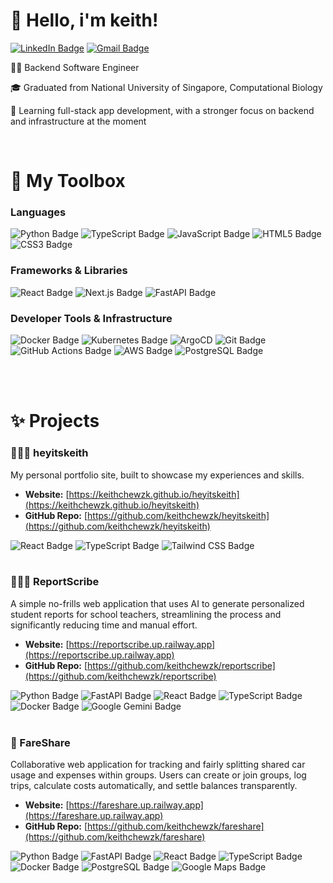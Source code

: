 # 👋 Hello, i'm keith!

<a href="https://linkedin.com/in/keithchewzikai"><img src="https://img.shields.io/badge/LinkedIn-0077B5?style=for-the-badge&logo=linkedin&logoColor=white" alt="LinkedIn Badge"/></a>
<a href="mailto:keithchewzk@gmail.com"><img src="https://img.shields.io/badge/Gmail-D14836?style=for-the-badge&logo=gmail&logoColor=white" alt="Gmail Badge"/></a>

👨‍💻 Backend Software Engineer

🎓 Graduated from National University of Singapore, Computational Biology

🤖 Learning full-stack app development, with a stronger focus on backend and infrastructure at the moment

<br>

# 🧰 My Toolbox

### Languages

<div align="left">
  <img src="https://img.shields.io/badge/Python-3776AB?style=for-the-badge&logo=python&logoColor=white" alt="Python Badge"/>
  <img src="https://img.shields.io/badge/TypeScript-3178C6?style=for-the-badge&logo=typescript&logoColor=white" alt="TypeScript Badge"/>
  <img src="https://img.shields.io/badge/JavaScript-F7DF1E?style=for-the-badge&logo=javascript&logoColor=black" alt="JavaScript Badge"/>
  <img src="https://img.shields.io/badge/HTML5-E34F26?style=for-the-badge&logo=html5&logoColor=white" alt="HTML5 Badge"/>
  <img src="https://img.shields.io/badge/CSS3-1572B6?style=for-the-badge&logo=css3&logoColor=white" alt="CSS3 Badge"/>
</div>

### Frameworks & Libraries

<div align="left">
  <img src="https://img.shields.io/badge/React-61DAFB?style=for-the-badge&logo=react&logoColor=black" alt="React Badge"/>
  <img src="https://img.shields.io/badge/Next.js-000000?style=for-the-badge&logo=nextdotjs&logoColor=white" alt="Next.js Badge"/>
  <img src="https://img.shields.io/badge/FastAPI-009688?style=for-the-badge&logo=fastapi&logoColor=white" alt="FastAPI Badge"/>
</div>

### Developer Tools & Infrastructure

<div align="left">
  <img src="https://img.shields.io/badge/Docker-2496ED?style=for-the-badge&logo=docker&logoColor=white" alt="Docker Badge"/>
  <img src="https://img.shields.io/badge/Kubernetes-326CE5?style=for-the-badge&logo=kubernetes&logoColor=white" alt="Kubernetes Badge"/>
  <img src="https://img.shields.io/badge/Argo%20CD-1e0b3e?style=for-the-badge&logo=argo&logoColor=#d16044" alt="ArgoCD"/>
  <img src="https://img.shields.io/badge/Git-F05032?style=for-the-badge&logo=git&logoColor=white" alt="Git Badge"/>
  <img src="https://img.shields.io/badge/GitHub_Actions-2088FF?style=for-the-badge&logo=githubactions&logoColor=white" alt="GitHub Actions Badge"/>
  <img src="https://img.shields.io/badge/AWS-232F3E?style=for-the-badge&logo=amazon-aws&logoColor=white" alt="AWS Badge"/>
  <img src="https://img.shields.io/badge/PostgreSQL-4169E1?style=for-the-badge&logo=postgresql&logoColor=white" alt="PostgreSQL Badge"/>
</div>

<br><br>

# ✨ Projects

### 🙋🏻‍♂️ heyitskeith

<div align="left">
  My personal portfolio site, built to showcase my experiences and skills.
</div>

- **Website:** [https://keithchewzk.github.io/heyitskeith](https://keithchewzk.github.io/heyitskeith)
- **GitHub Repo:** [https://github.com/keithchewzk/heyitskeith](https://github.com/keithchewzk/heyitskeith)

<div align="left">
  <img src="https://img.shields.io/badge/React-61DAFB?logo=react&logoColor=black" alt="React Badge"/>
  <img src="https://img.shields.io/badge/TypeScript-3178C6?logo=typescript&logoColor=white" alt="TypeScript Badge"/>
  <img src="https://img.shields.io/badge/Tailwind_CSS-06B6D4?logo=tailwindcss&logoColor=white" alt="Tailwind CSS Badge"/>
</div>

<br>

### 👨🏻‍🏫 ReportScribe

<div align="left">
  A simple no-frills web application that uses AI to generate personalized student reports for school teachers, streamlining the process and significantly reducing time and manual effort.
</div>

- **Website:** [https://reportscribe.up.railway.app](https://reportscribe.up.railway.app)
- **GitHub Repo:** [https://github.com/keithchewzk/reportscribe](https://github.com/keithchewzk/reportscribe)

<div align="left">
  <img src="https://img.shields.io/badge/Python-3776AB?logo=python&logoColor=white" alt="Python Badge"/>
  <img src="https://img.shields.io/badge/FastAPI-009688?logo=fastapi&logoColor=white" alt="FastAPI Badge"/>
  <img src="https://img.shields.io/badge/React-61DAFB?logo=react&logoColor=black" alt="React Badge"/>
  <img src="https://img.shields.io/badge/TypeScript-3178C6?logo=typescript&logoColor=white" alt="TypeScript Badge"/>
  <img src="https://img.shields.io/badge/Docker-2496ED?logo=docker&logoColor=white" alt="Docker Badge"/>
  <img src="https://img.shields.io/badge/Google%20Gemini-8E75B2?logo=googlegemini&logoColor=white" alt="Google Gemini Badge"/>
</div>

<br>

### 🚗 FareShare

<div align="left">
  Collaborative web application for tracking and fairly splitting shared car usage and expenses within groups. 
  Users can create or join groups, log trips, calculate costs automatically, and settle balances transparently.
</div>

- **Website:** [https://fareshare.up.railway.app](https://fareshare.up.railway.app)
- **GitHub Repo:** [https://github.com/keithchewzk/fareshare](https://github.com/keithchewzk/fareshare)

<div align="left">
  <img src="https://img.shields.io/badge/Python-3776AB?logo=python&logoColor=white" alt="Python Badge"/>
  <img src="https://img.shields.io/badge/FastAPI-009688?logo=fastapi&logoColor=white" alt="FastAPI Badge"/>
  <img src="https://img.shields.io/badge/React-61DAFB?logo=react&logoColor=black" alt="React Badge"/>
  <img src="https://img.shields.io/badge/TypeScript-3178C6?logo=typescript&logoColor=white" alt="TypeScript Badge"/>
  <img src="https://img.shields.io/badge/Docker-2496ED?logo=docker&logoColor=white" alt="Docker Badge"/>
  <img src="https://img.shields.io/badge/PostgreSQL-4169E1?logo=postgresql&logoColor=white" alt="PostgreSQL Badge"/>
  <img src="https://img.shields.io/badge/Google_Maps-4285F4?logo=googlemaps&logoColor=white" alt="Google Maps Badge"/>
</div>
